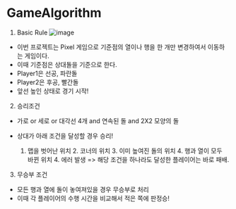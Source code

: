 # GameAlgorithm

1. Basic Rule
![image](https://user-images.githubusercontent.com/67565800/104925547-57799980-59e2-11eb-9d38-21a2d076da91.png)

- 이번 프로젝트는 Pixel 게임으로 기준점의 열이나 행을 한 개만 변경하여서 이동하는 게임이다. 
- 이때 기준점은 상대돌을 기준으로 한다.
- Player1은 선공, 파란돌
- Player2은 후공, 빨간돌
- 앞선 높인 상태로 경기 시작!

2. 승리조건
- 가로 or 세로 or 대각선 4개 and 연속된 돌 and 2X2 모양의 돌
                        

- 상대가 아래 조건을 달성할 경우 승리!
   1. 맵을 벗어난 위치 2. 코너의 위치 3. 이미 높여진 돌의 위치 4. 행과 열이 모두 바뀐 위치 4. 에러 발생 => 해당 조건을 하나라도 달성한 플레이어는 바로 패배.

3. 무승부 조건


- 모든 행과 열에 돌이 놓여져있을 경우 무승부로 처리
- 이때 각 플레이어의 수행 시간을 비교해서 적은 쪽에 판정승!
